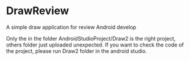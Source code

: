 # DrawReview
A simple draw application for review Android develop



Only the in the folder AndroidStudioProject/Draw2 is the right project, others folder just uploaded unexpected.
If you want to check the code of the project, please run Draw2 folder in the android studio.

